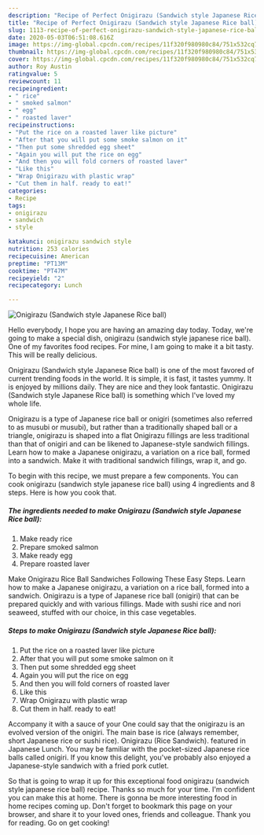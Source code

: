 ```yaml
---
description: "Recipe of Perfect Onigirazu (Sandwich style Japanese Rice ball)"
title: "Recipe of Perfect Onigirazu (Sandwich style Japanese Rice ball)"
slug: 1113-recipe-of-perfect-onigirazu-sandwich-style-japanese-rice-ball
date: 2020-05-03T06:51:08.616Z
image: https://img-global.cpcdn.com/recipes/11f320f980980c84/751x532cq70/onigirazu-sandwich-style-japanese-rice-ball-recipe-main-photo.jpg
thumbnail: https://img-global.cpcdn.com/recipes/11f320f980980c84/751x532cq70/onigirazu-sandwich-style-japanese-rice-ball-recipe-main-photo.jpg
cover: https://img-global.cpcdn.com/recipes/11f320f980980c84/751x532cq70/onigirazu-sandwich-style-japanese-rice-ball-recipe-main-photo.jpg
author: Roy Austin
ratingvalue: 5
reviewcount: 11
recipeingredient:
- " rice"
- " smoked salmon"
- " egg"
- " roasted laver"
recipeinstructions:
- "Put the rice on a roasted laver like picture"
- "After that you will put some smoke salmon on it"
- "Then put some shredded egg sheet"
- "Again you will put the rice on egg"
- "And then you will fold corners of roasted laver"
- "Like this"
- "Wrap Onigirazu with plastic wrap"
- "Cut them in half. ready to eat!"
categories:
- Recipe
tags:
- onigirazu
- sandwich
- style

katakunci: onigirazu sandwich style 
nutrition: 253 calories
recipecuisine: American
preptime: "PT13M"
cooktime: "PT47M"
recipeyield: "2"
recipecategory: Lunch

---
```



![Onigirazu (Sandwich style Japanese Rice ball)](https://img-global.cpcdn.com/recipes/11f320f980980c84/751x532cq70/onigirazu-sandwich-style-japanese-rice-ball-recipe-main-photo.jpg)

Hello everybody, I hope you are having an amazing day today. Today, we're going to make a special dish, onigirazu (sandwich style japanese rice ball). One of my favorites food recipes. For mine, I am going to make it a bit tasty. This will be really delicious.

Onigirazu (Sandwich style Japanese Rice ball) is one of the most favored of current trending foods in the world. It is simple, it is fast, it tastes yummy. It is enjoyed by millions daily. They are nice and they look fantastic. Onigirazu (Sandwich style Japanese Rice ball) is something which I've loved my whole life.

Onigirazu is a type of Japanese rice ball or onigiri (sometimes also referred to as musubi or musubi), but rather than a traditionally shaped ball or a triangle, onigirazu is shaped into a flat Onigirazu fillings are less traditional than that of onigiri and can be likened to Japanese-style sandwich fillings. Learn how to make a Japanese onigirazu, a variation on a rice ball, formed into a sandwich. Make it with traditional sandwich fillings, wrap it, and go.


To begin with this recipe, we must prepare a few components. You can cook onigirazu (sandwich style japanese rice ball) using 4 ingredients and 8 steps. Here is how you cook that.

<!--inarticleads1-->

##### The ingredients needed to make Onigirazu (Sandwich style Japanese Rice ball):

1. Make ready  rice
1. Prepare  smoked salmon
1. Make ready  egg
1. Prepare  roasted laver


Make Onigirazu Rice Ball Sandwiches Following These Easy Steps. Learn how to make a Japanese onigirazu, a variation on a rice ball, formed into a sandwich. Onigirazu is a type of Japanese rice ball (onigiri) that can be prepared quickly and with various fillings. Made with sushi rice and nori seaweed, stuffed with our choice, in this case vegetables. 

<!--inarticleads2-->

##### Steps to make Onigirazu (Sandwich style Japanese Rice ball):

1. Put the rice on a roasted laver like picture
1. After that you will put some smoke salmon on it
1. Then put some shredded egg sheet
1. Again you will put the rice on egg
1. And then you will fold corners of roasted laver
1. Like this
1. Wrap Onigirazu with plastic wrap
1. Cut them in half. ready to eat!


Accompany it with a sauce of your One could say that the onigirazu is an evolved version of the onigiri. The main base is rice (always remember, short Japanese rice or sushi rice). Onigirazu (Rice Sandwich). featured in Japanese Lunch. You may be familiar with the pocket-sized Japanese rice balls called onigiri. If you know this delight, you&#39;ve probably also enjoyed a Japanese-style sandwich with a fried pork cutlet. 

So that is going to wrap it up for this exceptional food onigirazu (sandwich style japanese rice ball) recipe. Thanks so much for your time. I'm confident you can make this at home. There is gonna be more interesting food in home recipes coming up. Don't forget to bookmark this page on your browser, and share it to your loved ones, friends and colleague. Thank you for reading. Go on get cooking!
